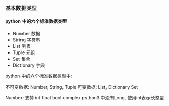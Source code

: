 ### 基本数据类型

#### python 中的六个标准数据类型
* Number 数据
* String 字符串
* List 列表
* Tuple 元组
* Set 集合
* Dictionary 字典

python 中的六个标准数据类型中:


不可变数据: Number, String, Tuple
可变数据: List, Dictionary Set


Number: 
支持 int float bool  complex   python3 中没有Long, 使用int表示长整型


